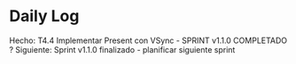 # Daily Log

Hecho: T4.4 Implementar Present con VSync - SPRINT v1.1.0 COMPLETADO ?
Siguiente: Sprint v1.1.0 finalizado - planificar siguiente sprint
